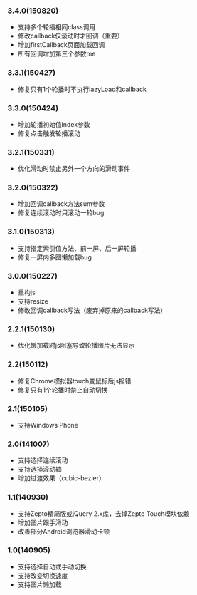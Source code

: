 ### 3.4.0(150820)

* 支持多个轮播相同class调用
* 修改callback仅滚动时才回调（重要）
* 增加firstCallback页面加载回调
* 所有回调增加第三个参数me

### 3.3.1(150427)

* 修复只有1个轮播时不执行lazyLoad和callback

### 3.3.0(150424)

* 增加轮播初始值index参数
* 修复点击触发轮播滚动

### 3.2.1(150331)

* 优化滑动时禁止另外一个方向的滑动事件

### 3.2.0(150322)

* 增加回调callback方法sum参数
* 修复连续滚动时只滚动一轮bug

### 3.1.0(150313)

* 支持指定索引值方法、前一屏、后一屏轮播
* 修复一屏内多图懒加载bug

### 3.0.0(150227)

* 重构js
* 支持resize
* 修改回调callback写法（废弃掉原来的callback写法）

### 2.2.1(150130)

* 优化懒加载时js阻塞导致轮播图片无法显示

### 2.2(150112)

* 修复Chrome模拟器touch变鼠标后js报错
* 修复只有1个轮播时禁止自动切换

### 2.1(150105)

* 支持Windows Phone

### 2.0(141007)

* 支持选择连续滚动
* 支持选择滚动轴
* 增加过渡效果（cubic-bezier）

### 1.1(140930)

* 支持Zepto精简版或jQuery 2.x库，去掉Zepto Touch模块依赖
* 增加图片跟手滑动
* 改善部分Android浏览器滑动卡顿

### 1.0(140905)

* 支持选择自动或手动切换
* 支持改变切换速度
* 支持图片懒加载